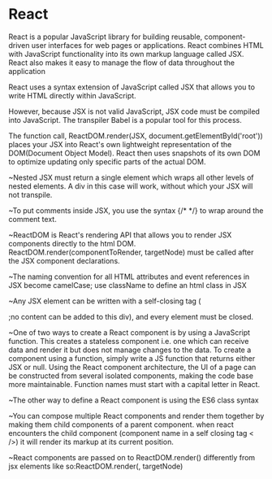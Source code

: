 # React
React is a popular JavaScript library for building reusable, component-driven user interfaces for web pages or applications.  React combines HTML with JavaScript functionality into its own markup language called JSX. React also makes it easy to manage the flow of data throughout the application

React uses a syntax extension of JavaScript called JSX that allows you to write HTML directly within JavaScript. 

However, because JSX is not valid JavaScript, JSX code must be compiled into JavaScript. The transpiler Babel is a popular tool for this process.

The function call, ReactDOM.render(JSX, document.getElementById('root')) places your JSX into React's own lightweight representation of the DOM(Document Object Model). React then uses snapshots of its own DOM to optimize updating only specific parts of the actual DOM.

~Nested JSX must return a single element which wraps all other levels of nested elements. A div in this case will work, without which your JSX will not transpile.

~To put comments inside JSX, you use the syntax {/* */} to wrap around the comment text.

~ReactDOM is React's rendering API that allows you to render JSX components directly to the html DOM. ReactDOM.render(componentToRender, targetNode) must be called after the JSX component declarations.

~The naming convention for all HTML attributes and event references in JSX become camelCase; use className to define an html class in JSX

~Any JSX element can be written with a self-closing tag (<div /> ;no content can be added to this div), and every element must be closed. 

~One of two ways to create a React component is by using a JavaScript function. This creates a stateless component i.e. one which can receive data and render it but does not manage changes to the data. To create a component using a function, simply write a JS function that returns either JSX or null.
Using the React component architecture, the UI of a page can be constructed from several isolated components, making the code base more maintainable.
Function names must start with a capital letter in React.

~The other way to define a React component is using the ES6 class syntax

~You can compose multiple React components and render them together by making them child components of a parent component. when react encounters the child component (component name in a self closing tag < />) it will render its markup at its current position.

~React components are passed on to ReactDOM.render() differently from jsx elements like so:ReactDOM.render(<ComponentToRender />, targetNode)


